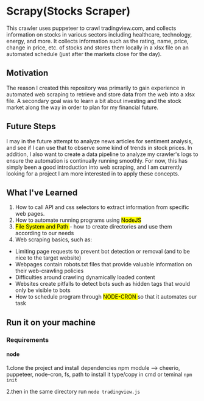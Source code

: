 # Scrapy(Stocks Scraper)

This crawler uses puppeteer to crawl tradingview.com, and collects information on stocks in various sectors including healthcare, technology, energy, and more. It collects information such as the rating, name, price, change in price, etc. of stocks and stores them locally in a xlsx file on an automated schedule (just after the markets close for the day).

## Motivation

The reason I created this repository was primarily to gain experience in automated web scraping to retrieve and store data from the web into a xlsx file. A secondary goal was to learn a bit about investing and the stock market along the way in order to plan for my financial future.

## Future Steps

I may in the future attempt to analyze news articles for sentiment analysis, and see if I can use that to observe some kind of trends in stock prices. In addition, I also want to create a data pipeline to analyze my crawler's logs to ensure the automation is continually running smoothly. For now, this has simply been a good introduction into web scraping, and I am currently looking for a project I am more interested in to apply these concepts.

## What I've Learned

1. How to call API and css selectors to extract information from specific web pages.
2. How to automate running programs using <mark> NodeJS </mark>
3. <mark> File System and Path </mark> - how to create directories and use them according to our needs
4. Web scraping basics, such as:

- Limiting page requests to prevent bot detection or removal (and to be nice to the target website)
- Webpages contain robots.txt files that provide valuable information on their web-crawling policies
- Difficulties around crawling dynamically loaded content
- Websites create pitfalls to detect bots such as hidden tags that would only be visible to bots
- How to schedule program through <mark> NODE-CRON </mark> so that it automates our task
  
## Run it on your machine
### Requirements
  #### node
  1.clone the project and install dependencies
  npm module --> cheerio, puppeteer, node-cron, fs, path
  to install it type/copy in cmd or teminal
     ```npm init```

  2.then in the same directory run
     ```node tradingview.js```

